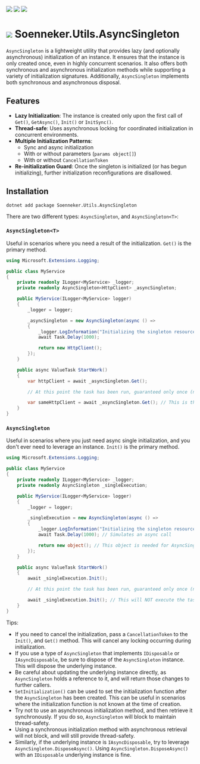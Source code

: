 [![](https://img.shields.io/nuget/v/Soenneker.Utils.AsyncSingleton.svg?style=for-the-badge)](https://www.nuget.org/packages/Soenneker.Utils.AsyncSingleton/)
[![](https://img.shields.io/github/actions/workflow/status/soenneker/soenneker.utils.asyncsingleton/publish-package.yml?style=for-the-badge)](https://github.com/soenneker/soenneker.utils.asyncsingleton/actions/workflows/publish-package.yml)
[![](https://img.shields.io/nuget/dt/Soenneker.Utils.AsyncSingleton.svg?style=for-the-badge)](https://www.nuget.org/packages/Soenneker.Utils.AsyncSingleton/)

# ![](https://user-images.githubusercontent.com/4441470/224455560-91ed3ee7-f510-4041-a8d2-3fc093025112.png) Soenneker.Utils.AsyncSingleton

`AsyncSingleton` is a lightweight utility that provides lazy (and optionally asynchronous) initialization of an instance. It ensures that the instance is only created once, even in highly concurrent scenarios. It also offers both synchronous and asynchronous initialization methods while supporting a variety of initialization signatures. Additionally, `AsyncSingleton` implements both synchronous and asynchronous disposal.

## Features

- **Lazy Initialization**: The instance is created only upon the first call of `Get()`, `GetAsync()`, `Init()` or `InitSync()`.
- **Thread-safe**: Uses asynchronous locking for coordinated initialization in concurrent environments.
- **Multiple Initialization Patterns**:
  - Sync and async initialization
  - With or without parameters (`params object[]`)
  - With or without `CancellationToken`
- **Re-initialization Guard**: Once the singleton is initialized (or has begun initializing), further initialization reconfigurations are disallowed.

## Installation

```
dotnet add package Soenneker.Utils.AsyncSingleton
```

There are two different types: `AsyncSingleton`, and `AsyncSingleton<T>`:

### `AsyncSingleton<T>`
Useful in scenarios where you need a result of the initialization. `Get()` is the primary method.

```csharp
using Microsoft.Extensions.Logging;

public class MyService
{
    private readonly ILogger<MyService> _logger;
    private readonly AsyncSingleton<HttpClient> _asyncSingleton;

    public MyService(ILogger<MyService> logger)
    {
        _logger = logger;

        _asyncSingleton = new AsyncSingleton(async () =>
        {
            _logger.LogInformation("Initializing the singleton resource synchronously...");
            await Task.Delay(1000);

            return new HttpClient();
        });
    }

    public async ValueTask StartWork()
    {
        var httpClient = await _asyncSingleton.Get();

        // At this point the task has been run, guaranteed only once (no matter if this is called concurrently)

        var sameHttpClient = await _asyncSingleton.Get(); // This is the same instance of the httpClient above
    }
}
```

### `AsyncSingleton`
Useful in scenarios where you just need async single initialization, and you don't ever need to leverage an instance.  `Init()` is the primary method.

```csharp
using Microsoft.Extensions.Logging;

public class MyService
{
    private readonly ILogger<MyService> _logger;
    private readonly AsyncSingleton _singleExecution;

    public MyService(ILogger<MyService> logger)
    {
        _logger = logger;

        _singleExecution = new AsyncSingleton(async () =>
        {
            _logger.LogInformation("Initializing the singleton resource ...");
            await Task.Delay(1000); // Simulates an async call

            return new object(); // This object is needed for AsyncSingleton to recognize that initialization has occurred
        });
    }

    public async ValueTask StartWork()
    {
        await _singleExecution.Init();

        // At this point the task has been run, guaranteed only once (no matter if this is called concurrently)

        await _singleExecution.Init(); // This will NOT execute the task, since it's already been called
    }
}
```

Tips:
- If you need to cancel the initialization, pass a `CancellationToken` to the `Init()`, and `Get()` method. This will cancel any locking occurring during initialization.
- If you use a type of `AsyncSingleton` that implements `IDisposable` or `IAsyncDisposable`, be sure to dispose of the `AsyncSingleton` instance. This will dispose the underlying instance.
- Be careful about updating the underlying instance directly, as `AsyncSingleton` holds a reference to it, and will return those changes to further callers.
- `SetInitialization()` can be used to set the initialization function after the `AsyncSingleton` has been created. This can be useful in scenarios where the initialization function is not known at the time of creation.
- Try not to use an asynchronous initialization method, and then retrieve it synchronously. If you do so, `AsyncSingleton` will block to maintain thread-safety.
- Using a synchronous initialization method with asynchronous retrieval will not block, and will still provide thread-safety.
- Similarly, if the underlying instance is `IAsyncDisposable`, try to leverage `AsyncSingleton.DisposeAsync()`. Using `AsyncSingleton.DisposeAsync()` with an `IDisposable` underlying instance is fine.
